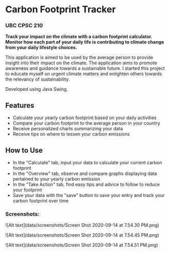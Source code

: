 # Carbon Footprint Tracker

### UBC CPSC 210

**Track your impact on the climate with a carbon footprint calculator. Monitor how each part
of your daily life is contributing to climate change from your daily lifestyle choices.** 
 
 This application is aimed to be used by the average person to provide insight into their impact on the climate.
 The application aims to promote awareness and guidance towards a sustainable future. 
 I started this project to educate myself on urgent climate matters and enlighten others towards the relevancy of sustainability.
 
 Developed using Java Swing.
  
 
## Features
- Calculate your yearly carbon footprint based on your daily activities
- Compare your carbon footprint to the average person in your country
- Receive personalized charts summarizing your data
- Receive tips on where to lessen your carbon emissions


## How to Use
- In the "Calculate" tab, input your data to calculate your current carbon footprint
- In the "Overview" tab, observe and compare graphs displaying data pertained to your yearly carbon emission
- In the "Take Action" tab, find easy tips and advice to follow to reduce your footprint
- Save your data with the "save" button to save your entry and track your carbon footprint over time

### Screenshots:
![Alt text](data/screenshots/Screen Shot 2020-09-14 at 7.54.30 PM.png)

![Alt text](data/screenshots/Screen Shot 2020-09-14 at 7.54.45 PM.png)

![Alt text](data/screenshots/Screen Shot 2020-09-14 at 7.54.51 PM.png)
